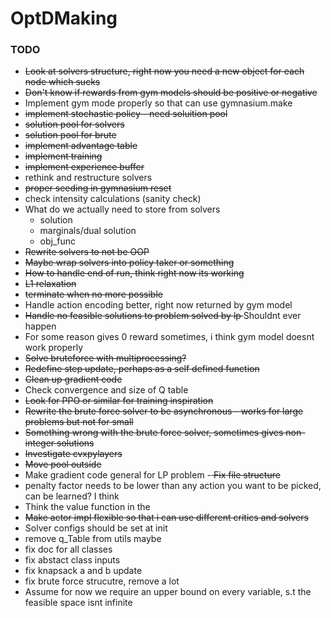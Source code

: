 # OptDMaking

### TODO

 - <s> Look at solvers structure, right now you need a new object for each node which sucks</S>
 - <s> Don't know if rewards from gym models should be positive or negative </s>
 - Implement gym mode properly so that can use gymnasium.make
 - <s> implement stochastic policy - need soluition pool </s>
 - <s> solution pool for solvers </s>
 - <s> solution pool for brute </s>
 - <s> implement advantage table </s>
 - <s> implement training</s>
 - <s> implement experience buffer </s>
 - rethink and restructure solvers
 - <s> proper seeding in gymnasium reset </s>
 - check intensity calculations (sanity check)
 - What do we actually need to store from solvers
    - solution
    - marginals/dual solution
    - obj_func
 - <s> Rewrite solvers to not be OOP </s>
 - <s> Maybe wrap solvers into policy taker or something </s>
 - <s> How to handle end of run, think right now its working</s>
 - <s>  L1 relaxation </s>
 - <s> terminate when no more possible </s>
 - Handle action encoding better, right now returned by gym model
 - <s> Handle no feasible solutions to problem solved by lp </s> Shouldnt ever happen
 - For some reason gives 0 reward sometimes, i think gym model doesnt work properly
 - <s> Solve bruteforce with multiprocessing? </s>
 - <s> Redefine step update, perhaps as a self defined function </s>
 - <s> Clean up gradient code </s>
 - Check convergence and size of Q table
 - <s> Look for PPO or similar for training inspiration </s>
 - <s> Rewrite the brute force solver to be asynchronous - works for large problems but not for small </S>
 - <s> Something wrong with the brute force solver, sometimes gives non-integer solutions </s>
 - <s> Investigate cvxpylayers </s>
 - <s> Move pool outside </s>
 - Make gradient code general for LP problem
 -<s> Fix file structure </s>
 - penalty factor needs to be lower than any action you want to be picked, can be learned? I think
 - Think the value function in the 
 - <s>Make actor impl flexible so that i can use different critics and solvers </S>
 - Solver configs should be set at init
 - remove q_Table from utils maybe
 - fix doc for all classes
 - fix abstact class inputs
 - fix knapsack a and b update
 - fix brute force strucutre, remove a lot
 - Assume for now we require an upper bound on every variable, s.t the feasible space isnt infinite


 